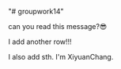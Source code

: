 "# groupwork14" 


can you read this message?😎

I add another row!!!


I also add sth. I'm XiyuanChang.
